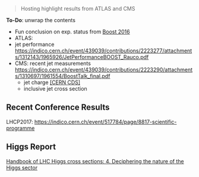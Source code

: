 > Hosting highlight results from ATLAS and CMS

**To-Do**:
unwrap the contents

* Fun conclusion on exp. status from [Boost 2016](https://indico.cern.ch/event/439039/contributions/2223312/attachments/1313984/1967591/PCH_Boost_13_07.pdf)
* ATLAS: 
 * jet performance https://indico.cern.ch/event/439039/contributions/2223277/attachments/1312143/1965926/JetPerformanceBOOST_Rauco.pdf
* CMS: recent jet measurements https://indico.cern.ch/event/439039/contributions/2223290/attachments/1310697/1961554/BoostTalk_final.pdf
  * jet charge [[CERN CDS]](http://cds.cern.ch/record/2157072/files/SMP-15-003-pas.pdf)
  * inclusive jet cross section
  
## Recent Conference Results
LHCP2017: https://indico.cern.ch/event/517784/page/8817-scientific-programme

## Higgs Report
[Handbook of LHC Higgs cross sections: 4. Deciphering the nature of the Higgs sector](https://arxiv.org/pdf/1610.07922.pdf)

